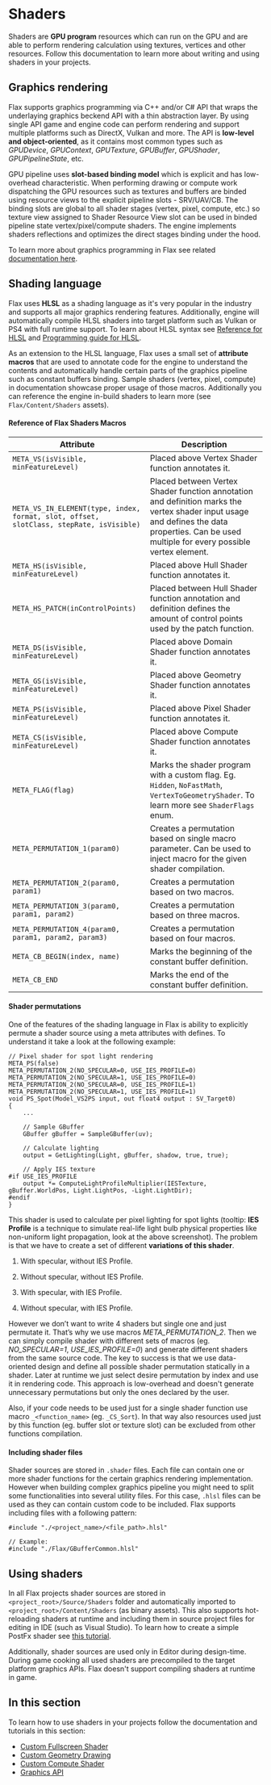 # Shaders

Shaders are **GPU program** resources which can run on the GPU and are able to perform rendering calculation using textures, vertices and other resources. Follow this documentation to learn more about writing and using shaders in your projects.

## Graphics rendering

Flax supports graphics programming via C++ and/or C# API that wraps the underlaying graphics beckend API with a thin abstraction layer. By using single API game and engine code can perform rendering and support multiple platforms such as DirectX, Vulkan and more. The API is **low-level and object-oriented**, as it contains most common types such as *GPUDevice*, *GPUContext*, *GPUTexture*, *GPUBuffer*, *GPUShader*, *GPUPipelineState*, etc.

GPU pipeline uses **slot-based binding model** which is explicit and has low-overhead characteristic. When performing drawing or compute work dispatching the GPU resources such as textures and buffers are binded using resource views to the explicit pipeline slots - SRV/UAV/CB. The binding slots are global to all shader stages (vertex, pixel, compute, etc.) so texture view assigned to Shader Resource View slot can be used in binded pipeline state vertex/pixel/compute shaders. The engine implements shaders reflections and optimizes the direct stages binding under the hood.

To learn more about graphics programming in Flax see related [documentation here](graphics-api.md).

## Shading language

Flax uses **HLSL** as a shading language as it's very popular in the industry and supports all major graphics rendering features. Additionally, engine will automatically compile HLSL shaders into target platform such as Vulkan or PS4 with full runtime support.
To learn about HLSL syntax see [Reference for HLSL](https://docs.microsoft.com/en-us/windows/win32/direct3dhlsl/dx-graphics-hlsl-reference) and [Programming guide for HLSL](https://docs.microsoft.com/en-us/windows/win32/direct3dhlsl/dx-graphics-hlsl-pguide).

As an extension to the HLSL language, Flax uses a small set of **attribute macros** that are used to annotate code for the engine to understand the contents and automatically handle certain parts of the graphics pipeline such as constant buffers binding. Sample shaders (vertex, pixel, compute) in documentation showcase proper usage of those macros. Additionally you can reference the engine in-build shaders to learn more (see `Flax/Content/Shaders` assets).

#### Reference of Flax Shaders Macros

| **Attribute** | **Description** |
|--------|--------|
| `META_VS(isVisible, minFeatureLevel)` | Placed above Vertex Shader function annotates it. |
| `META_VS_IN_ELEMENT(type, index, format, slot, offset, slotClass, stepRate, isVisible)` | Placed between Vertex Shader function annotation and definition marks the vertex shader input usage and defines the data properties. Can be used multiple for every possible vertex element. |
| `META_HS(isVisible, minFeatureLevel)` | Placed above Hull Shader function annotates it. |
| `META_HS_PATCH(inControlPoints)` | Placed between Hull Shader function annotation and definition defines the amount of control points used by the patch function. |
| `META_DS(isVisible, minFeatureLevel)` | Placed above Domain Shader function annotates it. |
| `META_GS(isVisible, minFeatureLevel)` | Placed above Geometry Shader function annotates it. |
| `META_PS(isVisible, minFeatureLevel)` | Placed above Pixel Shader function annotates it. |
| `META_CS(isVisible, minFeatureLevel)` | Placed above Compute Shader function annotates it. |
| `META_FLAG(flag)` | Marks the shader program with a custom flag. Eg. `Hidden`, `NoFastMath`, `VertexToGeometryShader`. To learn more see `ShaderFlags` enum. |
| `META_PERMUTATION_1(param0)` | Creates a permutation based on single macro parameter. Can be used to inject macro for the given shader compilation. |
| `META_PERMUTATION_2(param0, param1)` | Creates a permutation based on two macros.  |
| `META_PERMUTATION_3(param0, param1, param2)` | Creates a permutation based on three macros. |
| `META_PERMUTATION_4(param0, param1, param2, param3)` | Creates a permutation based on four macros. |
| `META_CB_BEGIN(index, name)` | Marks the beginning of the constant buffer definition. |
| `META_CB_END` | Marks the end of the constant buffer definition. |

#### Shader permutations

One of the features of the shading language in Flax is ability to explicitly permute a shader source using a meta attributes with defines. To understand it take a look at the following example:

```hlsl
// Pixel shader for spot light rendering
META_PS(false)
META_PERMUTATION_2(NO_SPECULAR=0, USE_IES_PROFILE=0)
META_PERMUTATION_2(NO_SPECULAR=1, USE_IES_PROFILE=0)
META_PERMUTATION_2(NO_SPECULAR=0, USE_IES_PROFILE=1)
META_PERMUTATION_2(NO_SPECULAR=1, USE_IES_PROFILE=1)
void PS_Spot(Model_VS2PS input, out float4 output : SV_Target0)
{
    ...

    // Sample GBuffer
    GBuffer gBuffer = SampleGBuffer(uv);

    // Calculate lighting
    output = GetLighting(Light, gBuffer, shadow, true, true);

    // Apply IES texture
#if USE_IES_PROFILE
    output *= ComputeLightProfileMultiplier(IESTexture, gBuffer.WorldPos, Light.LightPos, -Light.LightDir);
#endif
}
```

This shader is used to calculate per pixel lighting for spot lights (tooltip: **IES Profile** is a technique to simulate real-life light bulb physical properties like non-uniform light propagation, look at the above screenshot).
The problem is that we have to create a set of different **variations of this shader**.

1) With specular, without IES Profile.

2) Without specular, without IES Profile.

3) With specular, with IES Profile.

4) Without specular, with IES Profile.

However we don’t want to write 4 shaders but single one and just permutate it.
That’s why we use macros *META_PERMUTATION_2*. Then we can simply compile shader with different sets of macros (eg. *NO_SPECULAR=1*, *USE_IES_PROFILE=0*) and generate different shaders from the same source code. The key to success is that we use data-oriented design and define all possible shader permutation statically in a shader. Later at runtime we just select desire permutation by index and use it in rendering code. This approach is low-overhead and doesn't generate unnecessary permutations but only the ones declared by the user.

Also, if your code needs to be used just for a single shader function use macro `_<function_name>` (eg. `_CS_Sort`). In that way also resources used just by this function (eg. buffer slot or texture slot) can be excluded from other functions compilation.

#### Including shader files

Shader sources are stored in `.shader` files. Each file can contain one or more shader functions for the certain graphics rendering implementation. However when building complex graphics pipeline you might need to split some functionalities into several utility files. For this case, `.hlsl` files can be used as they can contain custom code to be included. Flax supports including files with a following pattern:

```hlsl
#include "./<project_name>/<file_path>.hlsl"

// Example:
#include "./Flax/GBufferCommon.hlsl"
```

## Using shaders

In all Flax projects shader sources are stored in `<project_root>/Source/Shaders` folder and automatically imported to `<project_root>/Content/Shaders` (as binary assets). This also supports hot-reloading shaders at runtime and including them in source project files for editing in IDE (such as Visual Studio). To learn how to create a simple PostFx shader see [this tutorial](custom-fullscreen-shader.md).

Additionally, shader sources are used only in Editor during design-time. During game cooking all used shaders are precompiled to the target platform graphics APIs. Flax doesn't support compiling shaders at runtime in game.

## In this section

To learn how to use shaders in your projects follow the documentation and tutorials in this section:

* [Custom Fullscreen Shader](custom-fullscreen-shader.md)
* [Custom Geometry Drawing](custom-geometry-drawing.md)
* [Custom Compute Shader](custom-compute-shader.md)
* [Graphics API](graphics-api.md)

